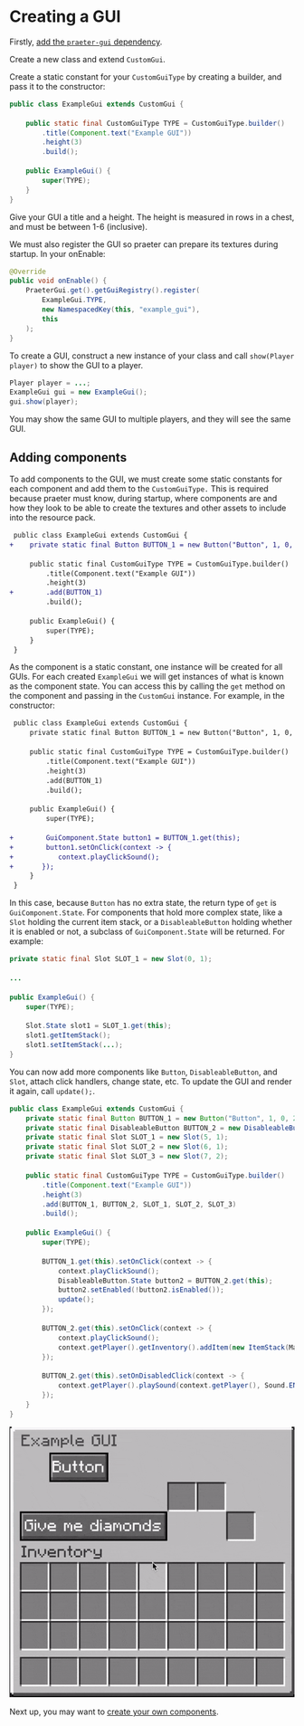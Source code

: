 # Creating a GUI
Firstly, [add the `praeter-gui` dependency](getting_started.md).

Create a new class and extend `CustomGui`.

Create a static constant for your `CustomGuiType` by creating a builder, and
pass it to the constructor:
```java
public class ExampleGui extends CustomGui {

    public static final CustomGuiType TYPE = CustomGuiType.builder()
        .title(Component.text("Example GUI"))
        .height(3)
        .build();

    public ExampleGui() {
        super(TYPE);
    }
}
```

Give your GUI a title and a height. The height is measured in rows in a chest,
and must be between 1-6 (inclusive).

We must also register the GUI so praeter can prepare its textures during startup.
In your onEnable:
```java
@Override
public void onEnable() {
    PraeterGui.get().getGuiRegistry().register(
        ExampleGui.TYPE,
        new NamespacedKey(this, "example_gui"),
        this
    );
}
```

To create a GUI, construct a new instance of your class and call
`show(Player player)` to show the GUI to a player.
```java
Player player = ...;
ExampleGui gui = new ExampleGui();
gui.show(player);
```

You may show the same GUI to multiple players, and they will see the same GUI.

## Adding components
To add components to the GUI, we must create some static constants for each
component and add them to the `CustomGuiType.` This is required because praeter
must know, during startup, where components are and how they look to be able to
create the textures and other assets to include into the resource pack.

```diff
 public class ExampleGui extends CustomGui {
+    private static final Button BUTTON_1 = new Button("Button", 1, 0, 2, 1);
 
     public static final CustomGuiType TYPE = CustomGuiType.builder()
         .title(Component.text("Example GUI"))
         .height(3)
+        .add(BUTTON_1)
         .build();
 
     public ExampleGui() {
         super(TYPE);
     }
 }
```

As the component is a static constant, one instance will be created for all GUIs.
For each created `ExampleGui` we will get instances of what is known as the
component state. You can access this by calling the `get` method on the component
and passing in the `CustomGui` instance. For example, in the constructor:
```diff
 public class ExampleGui extends CustomGui {
     private static final Button BUTTON_1 = new Button("Button", 1, 0, 2, 1);
 
     public static final CustomGuiType TYPE = CustomGuiType.builder()
         .title(Component.text("Example GUI"))
         .height(3)
         .add(BUTTON_1)
         .build();
 
     public ExampleGui() {
         super(TYPE);
         
+        GuiComponent.State button1 = BUTTON_1.get(this);
+        button1.setOnClick(context -> {
+           context.playClickSound();
+       });
     }
 }
```

In this case, because `Button` has no extra state, the return type of `get` is
`GuiComponent.State`. For components that hold more complex state, like a `Slot`
holding the current item stack, or a `DisableableButton` holding whether it is
enabled or not, a subclass of `GuiComponent.State` will be returned. For example:

```java
private static final Slot SLOT_1 = new Slot(0, 1);
    
...

public ExampleGui() {
    super(TYPE);
    
    Slot.State slot1 = SLOT_1.get(this);
    slot1.getItemStack();
    slot1.setItemStack(...);
}
```

You can now add more components like `Button`, `DisableableButton`, and `Slot`,
attach click handlers, change state, etc. To update the GUI and render it again,
call `update();`.
```java
public class ExampleGui extends CustomGui {
    private static final Button BUTTON_1 = new Button("Button", 1, 0, 2, 1);
    private static final DisableableButton BUTTON_2 = new DisableableButton("Give me diamonds", 0, 2, 5, 1);
    private static final Slot SLOT_1 = new Slot(5, 1);
    private static final Slot SLOT_2 = new Slot(6, 1);
    private static final Slot SLOT_3 = new Slot(7, 2);

    public static final CustomGuiType TYPE = CustomGuiType.builder()
        .title(Component.text("Example GUI"))
        .height(3)
        .add(BUTTON_1, BUTTON_2, SLOT_1, SLOT_2, SLOT_3)
        .build();

    public ExampleGui() {
        super(TYPE);

        BUTTON_1.get(this).setOnClick(context -> {
            context.playClickSound();
            DisableableButton.State button2 = BUTTON_2.get(this);
            button2.setEnabled(!button2.isEnabled());
            update();
        });

        BUTTON_2.get(this).setOnClick(context -> {
            context.playClickSound();
            context.getPlayer().getInventory().addItem(new ItemStack(Material.DIAMOND));
        });

        BUTTON_2.get(this).setOnDisabledClick(context -> {
            context.getPlayer().playSound(context.getPlayer(), Sound.ENTITY_VILLAGER_NO, 1f, 1f);
        });
    }
}
```
![Example GUI](img/example_gui_1.gif)

Next up, you may want to [create your own components](creating_components.md).